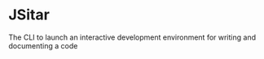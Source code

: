 # JSitar

The CLI to launch an interactive development environment for writing and documenting a code
